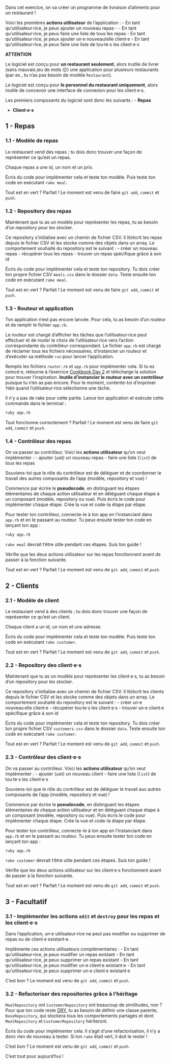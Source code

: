 Dans cet exercice, on va créer un programme de livraison d’aliments pour
un restaurant !

Voici les premières **actions utilisateur** de l’application : - En tant
qu’utilisateur·rice, je peux ajouter un nouveau repas - - En tant
qu’utilisateur·rice, je peux faire une liste de tous les repas - En tant
qu’utilisateur·rice, je peux ajouter un·e nouveau/elle client·e - En
tant qu’utilisateur·rice, je peux faire une liste de tou·te·s les
client·e·s

**ATTENTION**

Le logiciel est conçu pour **un restaurant seulement**, alors inutile de
livrer (sans mauvais jeu de mots 😉) une application pour plusieurs
restaurants (par ex., tu n’as pas besoin de modèle `Restaurant`).

Le logiciel est conçu pour **le personnel du restaurant uniquement**,
alors inutile de concevoir une interface de connexion pour les
client·e·s.

Les premiers composants du logiciel sont donc les suivants : - **Repas**
- **Client·e·s**

## 1 - Repas

### 1.1 - Modèle de repas

Le restaurant vend des repas ; tu dois donc trouver une façon de
représenter ce qu’est un repas.

Chaque repas a une id, un nom et un prix.

Écris du code pour implémenter cela et teste ton modèle. Puis teste ton
code en exécutant `rake meal`.

Tout est en vert ? Parfait ! Le moment est venu de faire `git add`,
`commit` et `push`.

### 1.2 - Repository des repas

Maintenant que tu as un modèle pour représenter les repas, tu as besoin
d’un repository pour les stocker.

Ce repository s’initialise avec un chemin de fichier CSV. Il lit/écrit
les repas depuis le fichier CSV et les stocke comme des objets dans un
array. Le comportement souhaité du repository est le suivant : - créer
un nouveau repas - récupérer tous les repas - trouver un repas
spécifique grâce à son id

Écris du code pour implémenter cela et teste ton repository. Tu dois
créer ton propre fichier CSV `meals.csv` dans le dossier `data`. Teste
ensuite ton code en exécutant `rake meal`.

Tout est en vert ? Parfait ! Le moment est venu de faire `git add`,
`commit` et `push`.

### 1.3 - Routeur et application

Ton application n’est pas encore lancée. Pour cela, tu as besoin d’un
routeur et de remplir le fichier `app.rb`.

Le routeur est chargé d’afficher les tâches que l’utilisateur·rice peut
effectuer et de router le choix de l’utilisateur·rice vers l’action
correspondante du contrôleur correspondant. Le fichier `app.rb` est
chargé de réclamer tous les fichiers nécessaires, d’instancier un
routeur et d’exécuter sa méthode `run` pour lancer l’application.

Remplis les fichiers `router.rb` et `app.rb` pour implémenter cela. Si
tu es coincé·e, retourne à l’exercice [Cookbook Day
2](https://kitt.lewagon.com/camps/<user.batch_slug>/challenges?path=02-OOP%2F04-Cookbook-Day-Two%2F01-Cookbook-Advanced)
et télécharge la solution pour trouver l’inspiration. **Inutile
d’instancier le routeur avec un contrôleur** puisque tu n’en as pas
encore. Pour le moment, contente-toi d’imprimer `TODO` quand
l’utilisateur·rice sélectionne une tâche.

Il n’y a pas de rake pour cette partie. Lance ton application et exécute
cette commande dans le terminal :

```bash
ruby app.rb
```

Tout fonctionne correctement ? Parfait ! Le moment est venu de faire
`git add`, `commit` et `push`.

### 1.4 - Contrôleur des repas

On va passer au contrôleur. Voici les **actions utilisateur** qu’on veut
implémenter : - ajouter (`add`) un nouveau repas - faire une liste
(`list`) de tous les repas

Souviens-toi que le rôle du contrôleur est de déléguer et de coordonner
le travail des autres composants de l’app (modèle, repository et vue) !

Commence par écrire le **pseudocode**, en distinguant les étapes
élémentaires de chaque action utilisateur et en déléguant chaque étape à
un composant (modèle, repository ou vue). Puis écris le code pour
implémenter chaque étape. Crée la vue et code-la étape par étape.

Pour tester ton contrôleur, connecte-le à ton app en l’instanciant dans
`app.rb` et en le passant au routeur. Tu peux ensuite tester ton code en
lançant ton app :

```bash
ruby app.rb
```

`rake meal` devrait t’être utile pendant ces étapes. Suis ton guide !

Vérifie que les deux actions utilisateur sur les repas fonctionnent
avant de passer à la fonction suivante.

Tout est en vert ? Parfait ! Le moment est venu de `git add`, `commit`
et `push`.

## 2 - Clients

### 2.1 - Modèle de client

Le restaurant vend à des clients ; tu dois donc trouver une façon de
représenter ce qu’est un client.

Chaque client a un id, un nom et une adresse.

Écris du code pour implémenter cela et teste ton modèle. Puis teste ton
code en exécutant `rake customer`.

Tout est en vert ? Parfait ! Le moment est venu de `git add`, `commit`
et `push`.

### 2.2 - Repository des client·e·s

Maintenant que tu as un modèle pour représenter les client·e·s, tu as
besoin d’un repository pour les stocker.

Ce repository s’initialise avec un chemin de fichier CSV. Il lit/écrit
les clients depuis le fichier CSV et les stocke comme des objets dans un
array. Le comportement souhaité du repository est le suivant : - créer
un·e nouveau·elle client·e - récupérer tou·te·s les client·e·s - trouver
un·e client·e spécifique grâce à son id

Écris du code pour implémenter cela et teste ton repository. Tu dois
créer ton propre fichier CSV `customers.csv` dans le dossier `data`.
Teste ensuite ton code en exécutant `rake customer`.

Tout est en vert ? Parfait ! Le moment est venu de `git add`, `commit`
et `push`.

### 2.3 - Contrôleur des client·e·s

On va passer au contrôleur. Voici les **actions utilisateur** qu’on veut
implémenter : - ajouter (`add`) un nouveau client - faire une liste
(`list`) de tou·te·s les client·e·s

Souviens-toi que le rôle du contrôleur est de déléguer le travail aux
autres composants de l’app (modèle, repository et vue) !

Commence par écrire le **pseudocode**, en distinguant les étapes
élémentaires de chaque action utilisateur et en déléguant chaque étape à
un composant (modèle, repository ou vue). Puis écris le code pour
implémenter chaque étape. Crée la vue et code-la étape par étape.

Pour tester ton contrôleur, connecte-le à ton app en l’instanciant dans
`app.rb` et en le passant au routeur. Tu peux ensuite tester ton code en
lançant ton app :

```bash
ruby app.rb
```

`rake customer` devrait t’être utile pendant ces étapes. Suis ton
guide !

Vérifie que les deux actions utilisateur sur les client·e·s fonctionnent
avant de passer à la fonction suivante.

Tout est en vert ? Parfait ! Le moment est venu de `git add`, `commit`
et `push`.

## 3 - Facultatif

### 3.1 - Implémenter les actions `edit` et `destroy` pour les repas et les client·e·s

Dans l’application, un·e utilisateur·rice ne peut pas modifier ou
supprimer de repas ou de client·e existant·e.

Implémente ces actions utilisateurs complémentaires : - En tant
qu’utilisateur·rice, je peux modifier un repas existant - En tant
qu’utilisateur·rice, je peux supprimer un repas existant - En tant
qu’utilisateur·rice, je peux modifier un·e client·e existant·e - En tant
qu’utilisateur·rice, je peux supprimer un·e client·e existant·e

C’est bon ? Le moment est venu de `git add`, `commit` et `push`.

### 3.2 - Refactoriser des repositories grâce à l’héritage

`MealRepository` ont `CustomerRepository` ont beaucoup de similitudes,
non ? Pour que ton code reste
[DRY](https://fr.wikipedia.org/wiki/Ne_vous_r%C3%A9p%C3%A9tez_pas), tu
as besoin de définir une classe parente, `BaseRepository`, qui stockera
tous les comportements partagés et dont `MealRepository` et
`CustomerRepository` hériteront.

Écris du code pour implémenter cela. Il s’agit d’une refactorisation, il
n’y a donc rien de nouveau à tester. Si ton `rake` était vert, il doit
le rester !

C’est bon ? Le moment est venu de `git add`, `commit` et `push`.

C’est tout pour aujourd’hui !
